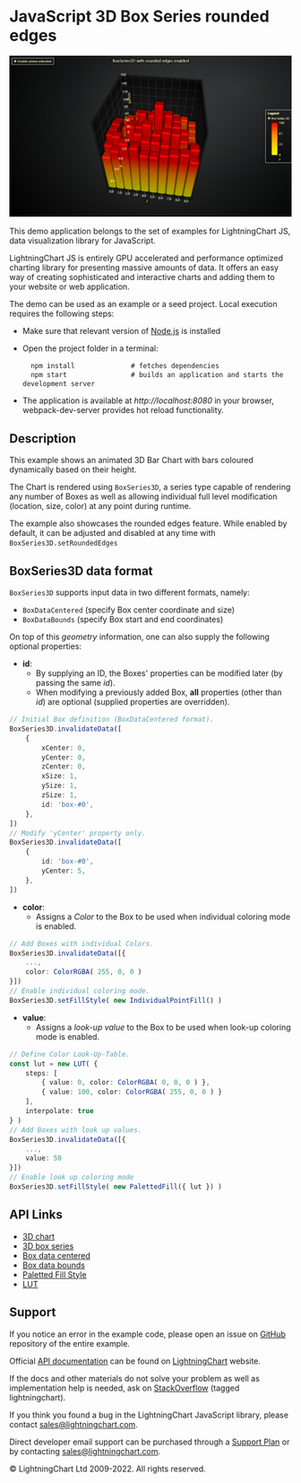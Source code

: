 # JavaScript 3D Box Series rounded edges

![JavaScript 3D Box Series rounded edges](3dBoxRounded-darkGold.png)

This demo application belongs to the set of examples for LightningChart JS, data visualization library for JavaScript.

LightningChart JS is entirely GPU accelerated and performance optimized charting library for presenting massive amounts of data. It offers an easy way of creating sophisticated and interactive charts and adding them to your website or web application.

The demo can be used as an example or a seed project. Local execution requires the following steps:

-   Make sure that relevant version of [Node.js](https://nodejs.org/en/download/) is installed
-   Open the project folder in a terminal:

          npm install              # fetches dependencies
          npm start                # builds an application and starts the development server

-   The application is available at _http://localhost:8080_ in your browser, webpack-dev-server provides hot reload functionality.


## Description

This example shows an animated 3D Bar Chart with bars coloured dynamically based on their height.

The Chart is rendered using `BoxSeries3D`, a series type capable of rendering any number of Boxes as well as allowing individual full level modification (location, size, color) at any point during runtime.

The example also showcases the rounded edges feature. While enabled by default, it can be adjusted and disabled at any time with `BoxSeries3D.setRoundedEdges`

## BoxSeries3D data format

`BoxSeries3D` supports input data in two different formats, namely:

-   `BoxDataCentered` (specify Box center coordinate and size)
-   `BoxDataBounds` (specify Box start and end coordinates)

On top of this _geometry_ information, one can also supply the following optional properties:

-   **id**:
    -   By supplying an ID, the Boxes' properties can be modified later (by passing the same _id_).
    -   When modifying a previously added Box, **all** properties (other than _id_) are optional (supplied properties are overridden).

```typescript
// Initial Box definition (BoxDataCentered format).
BoxSeries3D.invalidateData([
    {
        xCenter: 0,
        yCenter: 0,
        zCenter: 0,
        xSize: 1,
        ySize: 1,
        zSize: 1,
        id: 'box-#0',
    },
])
// Modify 'yCenter' property only.
BoxSeries3D.invalidateData([
    {
        id: 'box-#0',
        yCenter: 5,
    },
])
```

-   **color**:
    -   Assigns a _Color_ to the Box to be used when individual coloring mode is enabled.

```typescript
// Add Boxes with individual Colors.
BoxSeries3D.invalidateData([{
    ...,
    color: ColorRGBA( 255, 0, 0 )
}])
// Enable individual coloring mode.
BoxSeries3D.setFillStyle( new IndividualPointFill() )
```

-   **value**:
    -   Assigns a _look-up value_ to the Box to be used when look-up coloring mode is enabled.

```typescript
// Define Color Look-Up-Table.
const lut = new LUT( {
    steps: [
        { value: 0, color: ColorRGBA( 0, 0, 0 ) },
        { value: 100, color: ColorRGBA( 255, 0, 0 ) }
    ],
    interpolate: true
} )
// Add Boxes with look up values.
BoxSeries3D.invalidateData([{
    ...,
    value: 50
}])
// Enable look up coloring mode
BoxSeries3D.setFillStyle( new PalettedFill({ lut }) )
```


## API Links

* [3D chart]
* [3D box series]
* [Box data centered]
* [Box data bounds]
* [Paletted Fill Style]
* [LUT]


## Support

If you notice an error in the example code, please open an issue on [GitHub][0] repository of the entire example.

Official [API documentation][1] can be found on [LightningChart][2] website.

If the docs and other materials do not solve your problem as well as implementation help is needed, ask on [StackOverflow][3] (tagged lightningchart).

If you think you found a bug in the LightningChart JavaScript library, please contact sales@lightningchart.com.

Direct developer email support can be purchased through a [Support Plan][4] or by contacting sales@lightningchart.com.

[0]: https://github.com/Arction/
[1]: https://lightningchart.com/lightningchart-js-api-documentation/
[2]: https://lightningchart.com
[3]: https://stackoverflow.com/questions/tagged/lightningchart
[4]: https://lightningchart.com/support-services/

© LightningChart Ltd 2009-2022. All rights reserved.


[3D chart]: https://lightningchart.com/js-charts/api-documentation/v5.2.0/classes/Chart3D.html
[3D box series]: https://lightningchart.com/js-charts/api-documentation/v5.2.0/classes/BoxSeries3D.html
[Box data centered]: https://lightningchart.com/js-charts/api-documentation/v5.2.0/interfaces/BoxDataCentered.html
[Box data bounds]: https://lightningchart.com/js-charts/api-documentation/v5.2.0/interfaces/BoxDataBounds.html
[Paletted Fill Style]: https://lightningchart.com/js-charts/api-documentation/v5.2.0/classes/PalettedFill.html
[LUT]: https://lightningchart.com/js-charts/api-documentation/v5.2.0/classes/LUT.html


